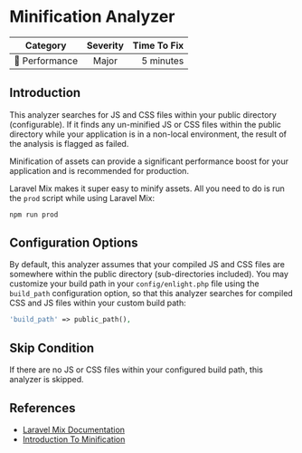 # Minification Analyzer

| Category       | Severity   | Time To Fix  |
| -------------  |:----------:| ------------:|
| :rocket: Performance | Major | 5 minutes  |

## Introduction

This analyzer searches for JS and CSS files within your public directory (configurable). If it finds any un-minified JS or CSS files within the public directory while your application is in a non-local environment, the result of the analysis is flagged as failed.

Minification of assets can provide a significant performance boost for your application and is recommended for production.

Laravel Mix makes it super easy to minify assets. All you need to do is run the `prod` script while using Laravel Mix:

```bash
npm run prod
```

## Configuration Options

By default, this analyzer assumes that your compiled JS and CSS files are somewhere within the public directory (sub-directories included). You may customize your build path in your `config/enlight.php` file using the `build_path` configuration option, so that this analyzer searches for compiled CSS and JS files within your custom build path:

```php
'build_path' => public_path(),
```

## Skip Condition

If there are no JS or CSS files within your configured build path, this analyzer is skipped.

## References

- [Laravel Mix Documentation](https://laravel.com/docs/mix)
- [Introduction To Minification](https://www.keycdn.com/support/how-to-minify-css-js-and-html)